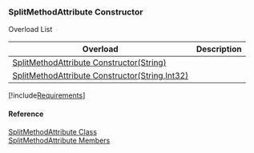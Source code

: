 ﻿### SplitMethodAttribute Constructor

Overload List

| Overload | Description |
| --- | --- |
| [SplitMethodAttribute Constructor(String)](fcSDK~FChoice.Foundation.Clarify.Attributes.SplitMethodAttribute~_ctor(String).md) |   |
| [SplitMethodAttribute Constructor(String,Int32)](fcSDK~FChoice.Foundation.Clarify.Attributes.SplitMethodAttribute~_ctor(String,Int32).md) |   |

[!include[Requirements](../partials/requirements.md)]



#### Reference

[SplitMethodAttribute Class](fcSDK~FChoice.Foundation.Clarify.Attributes.SplitMethodAttribute.md)  
[SplitMethodAttribute Members](fcSDK~FChoice.Foundation.Clarify.Attributes.SplitMethodAttribute_members.md)